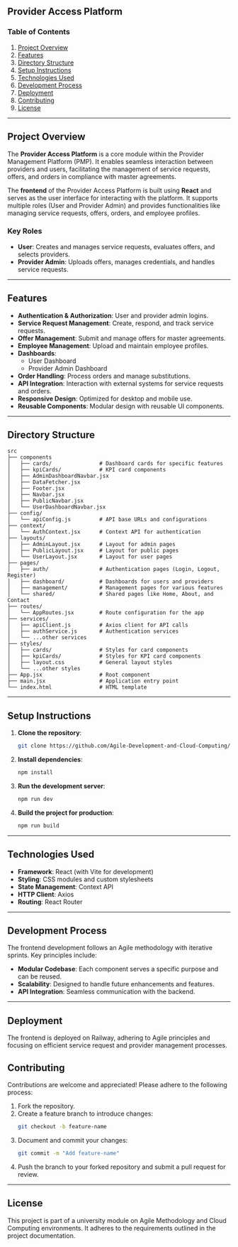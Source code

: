 ## Provider Access Platform

### Table of Contents
1. [Project Overview](#project-overview)
2. [Features](#features)
3. [Directory Structure](#directory-structure)
4. [Setup Instructions](#setup-instructions)
5. [Technologies Used](#technologies-used)
6. [Development Process](#development-process)
7. [Deployment](#deployment)
8. [Contributing](#contributing)
9. [License](#license)

---

## Project Overview
The **Provider Access Platform** is a core module within the Provider Management Platform (PMP). It enables seamless interaction between providers and users, facilitating the management of service requests, offers, and orders in compliance with master agreements.

The **frontend** of the Provider Access Platform is built using **React** and serves as the user interface for interacting with the platform. It supports multiple roles (User and Provider Admin) and provides functionalities like managing service requests, offers, orders, and employee profiles.

### Key Roles
- **User**: Creates and manages service requests, evaluates offers, and selects providers.
- **Provider Admin**: Uploads offers, manages credentials, and handles service requests.

---

## Features
- **Authentication & Authorization**: User and provider admin logins.
- **Service Request Management**: Create, respond, and track service requests.
- **Offer Management**: Submit and manage offers for master agreements.
- **Employee Management**: Upload and maintain employee profiles.
- **Dashboards**:
  - User Dashboard
  - Provider Admin Dashboard
- **Order Handling**: Process orders and manage substitutions.
- **API Integration**: Interaction with external systems for service requests and orders.
- **Responsive Design**: Optimized for desktop and mobile use.
- **Reusable Components**: Modular design with reusable UI components.

---

## Directory Structure
```
src
├── components
│   ├── cards/               # Dashboard cards for specific features
│   ├── kpiCards/            # KPI card components
│   ├── AdminDashboardNavbar.jsx
│   ├── DataFetcher.jsx
│   ├── Footer.jsx
│   ├── Navbar.jsx
│   ├── PublicNavbar.jsx
│   └── UserDashboardNavbar.jsx
├── config/
│   └── apiConfig.js         # API base URLs and configurations
├── context/
│   └── AuthContext.jsx      # Context API for authentication
├── layouts/
│   ├── AdminLayout.jsx      # Layout for admin pages
│   ├── PublicLayout.jsx     # Layout for public pages
│   └── UserLayout.jsx       # Layout for user pages
├── pages/
│   ├── auth/                # Authentication pages (Login, Logout, Register)
│   ├── dashboard/           # Dashboards for users and providers
│   ├── management/          # Management pages for various features
│   └── shared/              # Shared pages like Home, About, and Contact
├── routes/
│   └── AppRoutes.jsx        # Route configuration for the app
├── services/
│   ├── apiClient.js         # Axios client for API calls
│   ├── authService.js       # Authentication services
│   └── ...other services
├── styles/
│   ├── cards/               # Styles for card components
│   ├── kpiCards/            # Styles for KPI card components
│   ├── layout.css           # General layout styles
│   └── ...other styles
├── App.jsx                  # Root component
├── main.jsx                 # Application entry point
└── index.html               # HTML template
```

---

## Setup Instructions
1. **Clone the repository**:
   ```bash
   git clone https://github.com/Agile-Development-and-Cloud-Computing/provider-access-platform-frontend.git
   ```

2. **Install dependencies**:
   ```bash
   npm install
   ```

3. **Run the development server**:
   ```bash
   npm run dev
   ```

4. **Build the project for production**:
   ```bash
   npm run build
   ```

---

## Technologies Used
- **Framework**: React (with Vite for development)
- **Styling**: CSS modules and custom stylesheets
- **State Management**: Context API
- **HTTP Client**: Axios
- **Routing**: React Router

---

## Development Process
The frontend development follows an Agile methodology with iterative sprints. Key principles include:
- **Modular Codebase**: Each component serves a specific purpose and can be reused.
- **Scalability**: Designed to handle future enhancements and features.
- **API Integration**: Seamless communication with the backend.

---

## Deployment
The frontend is deployed on Railway, adhering to Agile principles and focusing on efficient service request and provider management processes.

## Contributing
Contributions are welcome and appreciated! Please adhere to the following process:
1. Fork the repository.
2. Create a feature branch to introduce changes:
   ```bash
   git checkout -b feature-name
   ```
3. Document and commit your changes:
   ```bash
   git commit -m "Add feature-name"
   ```
4. Push the branch to your forked repository and submit a pull request for review.

---

## License
This project is part of a university module on Agile Methodology and Cloud Computing environments. It adheres to the requirements outlined in the project documentation.


